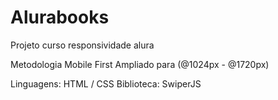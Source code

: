 # Alurabooks
Projeto curso responsividade alura

Metodologia Mobile First
Ampliado para (@1024px - @1720px)

Linguagens: HTML / CSS
Biblioteca: SwiperJS

